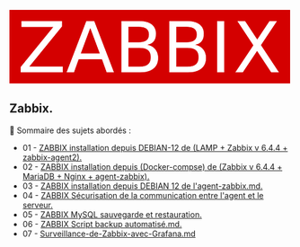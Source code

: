 ![zabbix-logo](./images/zabbix-logo.png)

## Zabbix.

👋 Sommaire des sujets abordés :

- 01 - [ZABBIX installation depuis DEBIAN-12 de (LAMP + Zabbix v 6.4.4 + zabbix-agent2).](ZABBIX-installation-depuis-DEBIAN-12-LAMP-Zabbix-version-6.4.4-zabbix-agent2.md)
- 02 - [ZABBIX installation depuis (Docker-compse) de (Zabbix v 6.4.4 + MariaDB + Nginx + agent-zabbix).](ZABBIX-installation-depuis-Docker-Docker-compse-de-Zabbix-version-6.4.4-agent-zabbix.md)
- 03 - [ZABBIX installation depuis DEBIAN 12 de l'agent-zabbix.md.](ZABBIX-installation-depuis-DEBIAN-12-de-l-agent-zabbix.md)
- 04 - [ZABBIX Sécurisation de la communication entre l'agent et le serveur.](ZABBIX-installation-depuis-DEBIAN-12-de-l-agent-zabbix.md)
- 05 - [ZABBIX MySQL sauvegarde et restauration.](ZABBIX-MySQL-sauvegarde-restauration.md)
- 06 - [ZABBIX Script backup automatisé.md.](ZABBIX-Script-backup-automatisé.md)
- 07 - [Surveillance-de-Zabbix-avec-Grafana.md](Surveillance-de-Zabbix-avec-Grafana.md)


